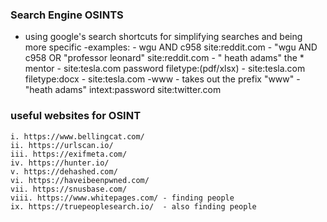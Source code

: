 ### Search Engine OSINTS
- using google's search shortcuts for simplifying searches and being more specific
	-examples: 
		- wgu AND c958 site:reddit.com
		- "wgu AND c958 OR "professor leonard" site:reddit.com
		- " heath adams" the * mentor
		-  site:tesla.com password filetype:(pdf/xlsx)
		-  site:tesla.com filetype:docx
		-  site:tesla.com -www - takes out the prefix "www"
		-  "heath adams" intext:password site:twitter.com

### useful websites for OSINT
	i. https://www.bellingcat.com/
	ii. https://urlscan.io/
	iii. https://exifmeta.com/
	iv. https://hunter.io/
	v. https://dehashed.com/
	vi. https://haveibeenpwned.com/
	vii. https://snusbase.com/
	viii. https://www.whitepages.com/ - finding people
	ix. https://truepeoplesearch.io/  - also finding people
